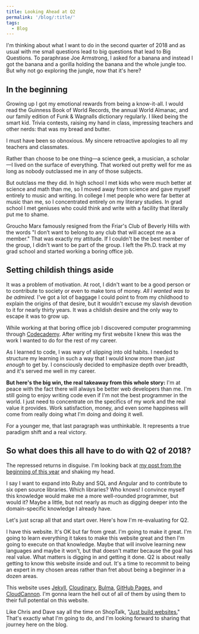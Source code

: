 ```yaml
---
title: Looking Ahead at Q2
permalink: '/blog/:title/'
tags:
  - Blog
---
```


I'm thinking about what I want to do in the second quarter of 2018 and as usual with me small questions lead to big questions that lead to Big Questions. To paraphrase Joe Armstrong, I asked for a banana and instead I got the banana and a gorilla holding the banana and the whole jungle too. But why not go exploring the jungle, now that it's here?

## In the beginning

Growing up I got my emotional rewards from being a know-it-all. I would read the Guinness Book of World Records, the annual World Almanac, and our family edition of Funk & Wagnalls dictionary regularly. I liked being the smart kid. Trivia contests, raising my hand in class, impressing teachers and other nerds: that was my bread and butter.

I must have been so obnoxious. My sincere retroactive apologies to all my teachers and classmates.&nbsp;

Rather than choose to be one thing—a science geek, a musician, a scholar—I lived on the surface of everything. That worked out pretty well for me as long as nobody outclassed me in any of those subjects.

But outclass me they did. In high school I met kids who were much better at science and math than me, so I moved away from science and gave myself entirely to music and writing. In college I met people who were far better at music than me, so I concentrated entirely on my literary studies. In grad school I met geniuses who could think and write with a facility that literally put me to shame.

Groucho Marx famously resigned from the Friar's Club of Beverly Hills with the words "I don’t want to belong to any club that will accept me as a member." That was exactly my attitude. If I couldn't be the best member of the group, I didn't want to be part of the group. I left the Ph.D. track at my grad school and started working a boring office job.

## Setting childish things aside

It was a problem of motivation. At root, I didn't want to be a good person or to contribute to society or even to make tons of money. *All I wanted was to be admired.*&nbsp;I've got a lot of baggage I could point to from my childhood to explain the origins of that desire, but it wouldn't excuse my slavish devotion to it for nearly thirty years. It was a childish desire and the only way to escape it was to grow up.&nbsp;

While working at that boring office job I discovered computer programming through [Codecademy](https://www.codecademy.com/). After writing my first website I knew this was the work I wanted to do for the rest of my career.

As I learned to code, I was wary of slipping into old habits. I needed to structure my learning in such a way that I would know more than&nbsp;*just enough*&nbsp;to get by. I consciously decided to emphasize depth over breadth, and it's served me well in my career.&nbsp;

**But here's the big win, the real takeaway from this whole story:**&nbsp;I'm at peace with the fact there will always be better web developers than me. I'm still going to enjoy writing code even if I'm not the best programmer in the world. I just need to concentrate on the specifics of my work and the real value it provides. Work satisfaction, money, and even some happiness will come from really doing what I'm doing and doing it well.

For a younger me, that last paragraph was unthinkable. It represents a true paradigm shift and a real victory.

## So what does this all have to do with Q2 of 2018?

The repressed returns in disguise. I'm looking back at [my post from the beginning of this year](https://www.timothyellison.com/blog/new-year-goals.1/) and shaking my head.

I say I want to expand into Ruby and SQL and Angular and to contribute to six open source libraries. Which libraries? Who knows! I convince myself this knowledge would make me a more well-rounded programmer, but would it? Maybe a little, but not nearly as much as digging deeper into the domain-specific knowledge I already have.&nbsp;

Let's just scrap all that and start over. Here's how I'm re-evaluating for Q2.

I have this website. It's OK but far from great. I'm going to make it great. I'm going to learn everything it takes to make this website great and then I'm going to execute on that knowledge. Maybe that will involve learning new languages and maybe it won't, but that doesn't matter because the goal has real value. What matters is digging in and getting it done. Q2 is about really getting to know this website inside and out. It's a time to recommit to being an expert in my chosen areas rather than fret about being a beginner in a dozen areas.

This website uses [Jekyll](https://jekyllrb.com/), [Cloudinary](https://cloudinary.com/),&nbsp;[Bulma](https://bulma.io/), [GitHub Pages](https://pages.github.com/), and [CloudCannon](https://cloudcannon.com/). I'm gonna learn the hell out of all of them by using them to their full potential on this website.

Like Chris and Dave say all the time on ShopTalk, "[Just build websites.](http://justbuildwebsites.com/)" That's exactly what I'm going to do, and I'm looking forward to sharing that journey here on the blog.